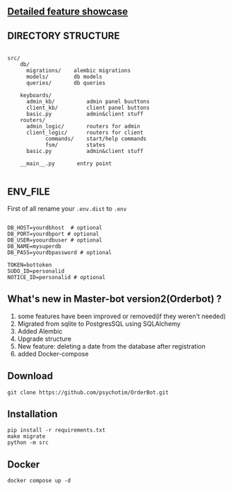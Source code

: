 [Detailed feature showcase](https://www.youtube.com/watch?v=q6_tcOqOviQ)
-------------
DIRECTORY STRUCTURE
-------------------
```

src/
    db/
      migrations/    alembic migrations
      models/        db models
      queries/       db queries

    keyboards/
      admin_kb/          admin panel buuttons
      client_kb/         client panel buttons
      basic.py           admin&client stuff
    routers/
      admin_logic/       routers for admin
      client_logic/      routers for client
            commands/    start/help commands
            fsm/         states
      basic.py           admin&client stuff

    __main__.py       entry point
     
```

## ENV_FILE
First of all rename your `.env.dist` to `.env`
```

DB_HOST=yourdbhost  # optional
DB_PORT=yourdbport # optional
DB_USER=yoourdbuser # optional
DB_NAME=mysuperdb
DB_PASS=yourdbpassword # optional

TOKEN=bottoken
SUDO_ID=personalid
NOTICE_ID=personalid # optional

```

## What's new in Master-bot version2(Orderbot) ? 
1. some features have been improved or removed(if they weren't needed)
2. Migrated from sqlite to PostgresSQL using SQLAlchemy
3. Added Alembic
4. Upgrade structure
5. New feature: deleting a date from the database after registration
6. added Docker-compose

## Download
```
git clone https://github.com/psychotim/OrderBot.git
```
## Installation
```
pip install -r requirements.txt
make migrate
python -m src
```
## Docker
```
docker compose up -d
```
